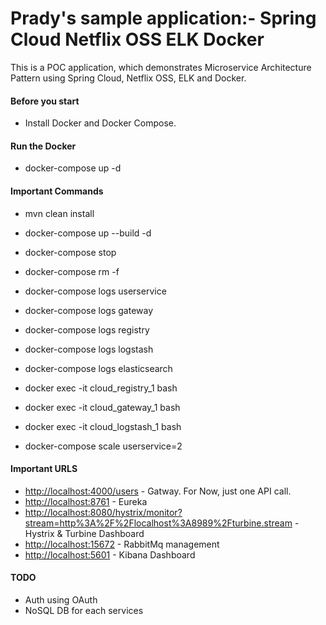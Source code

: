 # Prady's sample application:- Spring Cloud Netflix OSS ELK Docker

This is a POC application, which demonstrates Microservice Architecture Pattern using Spring Cloud, Netflix OSS, ELK and Docker.

#### Before you start
- Install Docker and Docker Compose.

#### Run the Docker 
- docker-compose up -d

#### Important Commands	

- mvn clean install
- docker-compose up --build -d

- docker-compose stop
- docker-compose rm -f

- docker-compose logs userservice
- docker-compose logs gateway
- docker-compose logs registry 

- docker-compose logs logstash 
- docker-compose logs elasticsearch 

- docker exec -it cloud_registry_1 bash
- docker exec -it cloud_gateway_1 bash
- docker exec -it cloud_logstash_1 bash

- docker-compose scale userservice=2
 
#### Important URLS
- [http://localhost:4000/users](http://localhost:4000/users) - Gatway. For Now, just one API call.
- [http://localhost:8761](http://localhost:8761) - Eureka
- [http://localhost:8080/hystrix/monitor?stream=http%3A%2F%2Flocalhost%3A8989%2Fturbine.stream](http://localhost:8080/hystrix/monitor?stream=http%3A%2F%2Flocalhost%3A8989%2Fturbine.stream) - Hystrix & Turbine Dashboard
- [http://localhost:15672](http://localhost:15672) - RabbitMq management
- [http://localhost:5601](http://localhost:5601) - Kibana Dashboard

#### TODO
- Auth using OAuth 
- NoSQL DB for each services